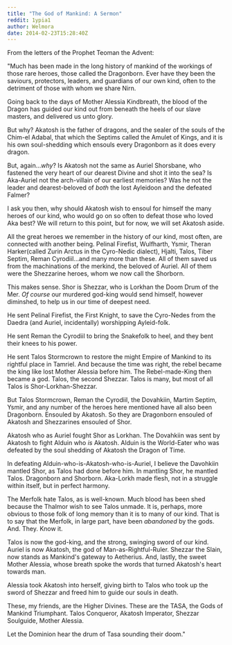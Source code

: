 ```yaml
---
title: "The God of Mankind: A Sermon"
reddit: 1ypia1
author: Welmora
date: 2014-02-23T15:28:40Z
---
```


From the letters of the Prophet Teoman the Advent:

"Much has been made in the long history of mankind of the workings of those rare heroes, those called the Dragonborn. Ever have they been the saviours, protectors, leaders, and guardians of our own kind, often to the detriment of those with whom we share Nirn.

Going back to the days of Mother Alessia Kindbreath, the blood of the Dragon has guided our kind out from beneath the heels of our slave masters, and delivered us unto glory.

But why? Akatosh is the father of dragons, and the sealer of the souls of the Chim-el Adabal, that which the Septims called the Amulet of Kings, and it is his own soul-shedding which ensouls every Dragonborn as it does every dragon. 

But, again...*why*? Is Akatosh not the same as Auriel Shorsbane, who fastened the very heart of our dearest Divine and shot it into the sea? Is Aka-Auriel not the arch-villain of our earliest memories? Was he not the leader and dearest-beloved of *both* the lost Ayleidoon and the defeated Falmer?

I ask you then, why should Akatosh wish to ensoul for himself the many heroes of our kind, who would go on so often to defeat those who loved Aka best? We will return to this point, but for now, we will set Akatosh aside.

All the great heroes we remember in the history of our kind, most often, are connected with another being. Pelinal Firefist, Wulfharth, Ysmir, Theran Harker(called Zurin Arctus in the Cyro-Nedic dialect), Hjalti, Talos, Tiber Septim, Reman Cyrodiil...and many more than these. All of them saved us from the machinations of the merkind, the beloved of Auriel. All of them were the Shezzarine heroes, whom we now call the Shorborn. 

This makes sense. Shor is Shezzar, who is Lorkhan the Doom Drum of the Mer. *Of course* our murdered god-king would send himself, however diminshed, to help us in our time of deepest need. 

He sent Pelinal Firefist, the First Knight, to save the Cyro-Nedes from the Daedra (and Auriel, incidentally) worshipping Ayleid-folk.

He sent Reman the Cyrodiil to bring the Snakefolk to heel, and they bent their knees to his power.

He sent Talos Stormcrown to restore the might Empire of Mankind to its rightful place in Tamriel. And because the time was right, the rebel became the king like lost Mother Alessia before him. The Rebel-made-King then became a god. Talos, the second Shezzar. Talos is many, but most of all Talos is Shor-Lorkhan-Shezzar.

But Talos Stormcrown, Reman the Cyrodiil, the Dovahkiin, Martim Septim, Ysmir, and any number of the heroes here mentioned have all also been Dragonborn. Ensouled by Akatosh. So they are Dragonborn ensouled of Akatosh and Shezzarines ensouled of Shor.

Akatosh who as Auriel fought Shor as Lorkhan. The Dovahkiin was sent by Akatosh to fight Alduin who *is* Akatosh. Alduin is the World-Eater who was defeated by the soul shedding of Akatosh the Dragon of Time.

In defeating Alduin-who-is-Akatosh-who-is-Auriel, I believe the Davohkiin mantled Shor, as Talos had done before him. In mantling Shor, he mantled Talos. Dragonborn and Shorborn. Aka-Lorkh made flesh, not in a struggle within itself, but in perfect harmony. 

The Merfolk hate Talos, as is well-known. Much blood has been shed because the Thalmor wish to see Talos unmade. It is, perhaps, more obvious to those folk of long memory than it is to many of our kind. That is to say that the Merfolk, in large part, have been *abandoned* by the gods. And. They. Know it.

Talos is now the god-king, and the strong, swinging sword of our kind. Auriel is now Akatosh, the god of Man-as-Rightful-Ruler. Shezzar the Slain, now stands as Mankind's gateway to Aetherius. And, lastly, the sweet Mother Alessia, whose breath spoke the words that turned Akatosh's heart towards man.

Alessia took Akatosh into herself, giving birth to Talos who took up the sword of Shezzar and freed him to guide our souls in death.

These, my friends, are the Higher Divines. These are the TASA, the Gods of Mankind Triumphant. Talos Conqueror, Akatosh Imperator, Shezzar Soulguide, Mother Alessia. 

Let the Dominion hear the drum of Tasa sounding their doom."
